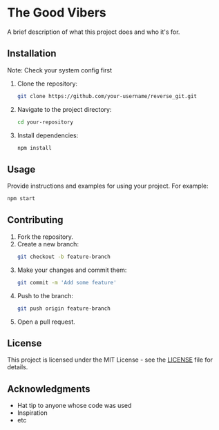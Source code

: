 # The Good Vibers

A brief description of what this project does and who it's for.

## Installation

Note: Check your system config first

1. Clone the repository:
    ```sh
    git clone https://github.com/your-username/reverse_git.git
    ```
2. Navigate to the project directory:
    ```sh
    cd your-repository
    ```
3. Install dependencies:
    ```sh
    npm install
    ```

## Usage

Provide instructions and examples for using your project. For example:
```sh
npm start
```

## Contributing

1. Fork the repository.
2. Create a new branch:
    ```sh
    git checkout -b feature-branch
    ```
3. Make your changes and commit them:
    ```sh
    git commit -m 'Add some feature'
    ```
4. Push to the branch:
    ```sh
    git push origin feature-branch
    ```
5. Open a pull request.

## License

This project is licensed under the MIT License - see the [LICENSE](LICENSE) file for details.

## Acknowledgments

- Hat tip to anyone whose code was used
- Inspiration
- etc